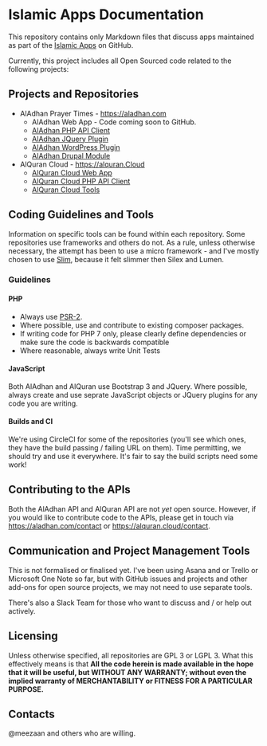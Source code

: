 # Islamic Apps Documentation

This repository contains only Markdown files that discuss apps maintained as part of the <a href="https://github.com/islamic-apps">Islamic Apps</a> on GitHub.

Currently, this project includes all Open Sourced code related to the following projects:

## Projects and Repositories
* AlAdhan Prayer Times - https://aladhan.com
   * AlAdhan Web App - Code coming soon to GitHub.
   * <a href="https://github.com/islamic-apps/aladhan-api-client-php">AlAdhan PHP API Client</a>
   * <a href="https://github.com/islamic-apps/aladhan-api-jquery-plugin">AlAdhan JQuery Plugin</a>
   * <a href="https://github.com/islamic-apps/aladhan-wordpress-plugin">AlAdhan WordPress Plugin</a>
   * <a href="https://github.com/islamic-apps/aladhan-drupal-module">AlAdhan Drupal Module</a>
* AlQuran Cloud - https://alquran.Cloud
   * <a href="https://github.com/islamic-apps/alquran-web-app">AlQuran Cloud Web App</a>
   * <a href="https://github.com/islamic-apps/alquran-api-client-php">AlQuran Cloud PHP API Client</a>
   * <a href="https://github.com/islamic-apps/alquran-tools">AlQuran Cloud Tools</a>

## Coding Guidelines and Tools
Information on specific tools can be found within each repository. Some repositories use frameworks and others do not. As a rule, unless otherwise necessary, the attempt has been to use a micro framework - and I've mostly chosen to use <a href="https://github.com/slimphp/Slim">Slim</a>, because it felt slimmer then Silex and Lumen.


### Guidelines

#### PHP

* Always use <a href="https://github.com/php-fig/fig-standards/blob/master/accepted/PSR-2-coding-style-guide.md">PSR-2</a>.
* Where possible, use and contribute to existing composer packages.
* If writing code for PHP 7 only, please clearly define dependencies or make sure the code is backwards compatible
* Where reasonable, always write Unit Tests

#### JavaScript

Both AlAdhan and AlQuran use Bootstrap 3 and JQuery. Where possible, always create and use seprate JavaScript objects or JQuery plugins for any code you are writing.

#### Builds and CI
We're using CircleCI for some of the repositories (you'll see which ones, they have the build passing / failing URL on them). Time permitting, we should try and use it everywhere. It's fair to say the build scripts need some work!

## Contributing to the APIs
Both the AlAdhan API and AlQuran API are not *yet* open source. However, if you would like to contribute code to the APIs, please get in touch via <a href="https://aladhan.com/contact">https://aladhan.com/contact</a> or <a href="https://alquran.cloud/contact">https://alquran.cloud/contact</a>.

## Communication and Project Management Tools
This is not formalised or finalised yet. I've been using Asana and or Trello or Microsoft One Note so far, but with GitHub issues and projects and other add-ons for open source projects, we may not need to use separate tools.

There's also a Slack Team for those who want to discuss and / or help out actively.

## Licensing
Unless otherwise specified, all repositories are GPL 3 or LGPL 3. What this effectively means is that **All the code herein is made available in the hope that it will be useful, but WITHOUT ANY WARRANTY; without even the implied warranty of MERCHANTABILITY or FITNESS FOR A PARTICULAR PURPOSE.**

## Contacts

@meezaan and others who are willing.
